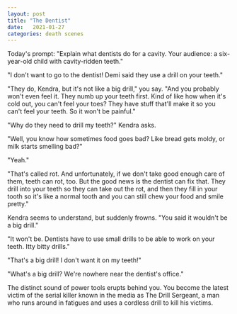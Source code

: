 ```yaml
---
layout: post
title: "The Dentist"
date:   2021-01-27
categories: death scenes
---
```

Today's prompt: "Explain what dentists do for a cavity. Your audience: a six-year-old child with cavity-ridden teeth."

"I don't want to go to the dentist! Demi said they use a drill on your teeth."

"They do, Kendra, but it's not like a big drill," you say. "And you probably won't even feel it. They numb up your teeth first. Kind of like how when it's cold out, you can't feel your toes? They have stuff that'll make it so you can't feel your teeth. So it won't be painful."

"Why do they need to drill my teeth?" Kendra asks.

"Well, you know how sometimes food goes bad? Like bread gets moldy, or milk starts smelling bad?"

"Yeah."

"That's called rot. And unfortunately, if we don't take good enough care of them, teeth can rot, too. But the good news is the dentist can fix that. They drill into your teeth so they can take out the rot, and then they fill in your tooth so it's like a normal tooth and you can still chew your food and smile pretty."

Kendra seems to understand, but suddenly frowns. "You said it wouldn't be a big drill."

"It won't be. Dentists have to use small drills to be able to work on your teeth. Itty bitty drills."

"That's a big drill! I don't want it on my teeth!"

"What's a big drill? We're nowhere near the dentist's office."

The distinct sound of power tools erupts behind you. You become the latest victim of the serial killer known in the media as The Drill Sergeant, a man who runs around in fatigues and uses a cordless drill to kill his victims.
